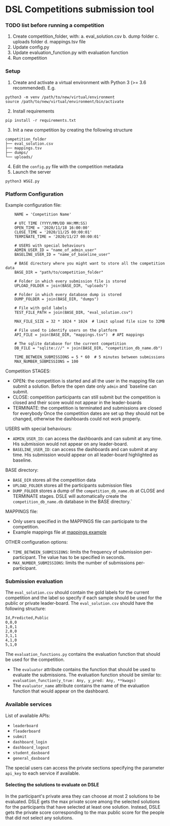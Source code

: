 # DSL Competitions submission tool

### TODO list before running a competition
1. Create competition_folder, with:
    a. eval_solution.csv
    b. dump folder
    c. uploads folder
    d. mappings.tsv file
2. Update config.py
3. Update evaluation_function.py with evaluation function
4. Run competition

### Setup
1. Create and activate a virtual environment with Python 3 (>= 3.6 recommended). E.g.
```
python3 -m venv /path/to/new/virtual/environment
source /path/to/new/virtual/environment/bin/activate
```
2. Install requirements
```
pip install -r requirements.txt
```
3. Init a new competition by creating the following structure
```
competition_folder
├── eval_solution.csv
├── mappings.tsv
├── dumps/
└── uploads/
```
4. Edit the `config.py` file with the competition metadata
5. Launch the server
```
python3 WSGI.py
```

### Platform Configuration
Example configuration file:
```
    NAME = 'Competition Name'

    # UTC TIME (YYYY/MM/DD HH:MM:SS)
    OPEN_TIME = '2020/11/18 16:00:00'
    CLOSE_TIME = '2020/11/25 00:00:01'
    TERMINATE_TIME = '2020/11/27 00:00:01'

    # USERS with special behaviours
    ADMIN_USER_ID = "name_of_admin_user"
    BASELINE_USER_ID = "name_of_baseline_user"

    # BASE directory where you might want to store all the competition data
    BASE_DIR = "path/to/competition_folder"

    # Folder in which every submission file is stored
    UPLOAD_FOLDER = join(BASE_DIR, "uploads")

    # Folder in which every database dump is stored
    DUMP_FOLDER = join(BASE_DIR, "dumps")

    # File with gold labels
    TEST_FILE_PATH = join(BASE_DIR, "eval_solution.csv")

    MAX_FILE_SIZE = 32 * 1024 * 1024  # limit upload file size to 32MB

    # File used to identify users on the platform
    API_FILE = join(BASE_DIR, "mappings.tsv")  # API mappings

    # The sqlite database for the current competition
    DB_FILE = "sqlite:///" + join(BASE_DIR, "competition_db_name.db")

    TIME_BETWEEN_SUBMISSIONS = 5 * 60  # 5 minutes between submissions
    MAX_NUMBER_SUBMISSIONS = 100
```

Competition STAGES:
- OPEN: the competition is started and all the user in the mapping file can submit a solution. Before the open date only `admin` and `baseline can submit.
- CLOSE: competition participants can still submit but the competition is closed and their score would not appear in the leader-boards
- TERMINATE: the competition is terminated and submissions are closed for everybody
Once the competition dates are set up they should not be changed, otherwise the dashboards could not work properly.


USERS with special behaviours:
- `ADMIN_USER_ID`: can access the dashboards and can submit at any time. His submission would not appear on any leader-board.
- `BASELINE_USER_ID`: can access the dashboards and can submit at any time. His submission would appear on all leader-board highlighted as baseline.

BASE directory: 
- `BASE_DIR` stores all the competition data
- `UPLOAD_FOLDER` stores all the participants submission files
- `DUMP_FOLDER` stores a dump of the `competition_db_name.db` at CLOSE and TERMINATE stages.
DSLE will automatically create the `competition_db_name.db` database in the BASE directory.`

MAPPINGS file:
- Only users specified in the MAPPINGS file can participate to the competition.
- Example mappings file at [mappings example](https://github.com/dbdmg/utilities/blob/main/utilities/mappings.dummy.tsv)

OTHER configuration options:
- `TIME_BETWEEN_SUBMISSIONS`: limits the frequency of submission per-participant. The value has to be specified in seconds.
- `MAX_NUMBER_SUBMISSIONS`: limits the number of submissions per-participant.

### Submission evaluation
The `eval_solution.csv` should contain the gold labels for the current competition and the label so specify if each sample should be used for the public or private leader-board.
The `eval_solution.csv` should have the following structure:
```
Id,Predicted,Public
0,0,0
1,0,1
2,0,0
3,1,1
4,1,0
5,1,0
```

The `evaluation_functions.py` contains the evaluation function that should be used for the competition.
- The `evaluator` attribute contains the function that should be used to evaluate the submissions. The evaluation function should be similar to: `evaluation_function(y_true: Any, y_pred: Any, **kwags)`
- The `evaluator_name` attribute contains the name of the evaluation function that would appear on the dashboard.

### Available services
List of available APIs:
- `leaderboard`
- `fleaderboard`
- `submit`
- `dashboard_login`
- `dashboard_logout`
- `student_dasboard`
- `general_dasboard` 

The special users can access the private sections specifying the parameter `api_key` to each service if available. 

#### Selecting the solutions to evaluate on DSLE
In the participant's private area they can choose at most 2 solutions to be evaluated.
DSLE gets the max private score among the selected solutions for the participants that have selected at least one solution.
Instead, DSLE gets the private score corresponding to the max public score for the people that did not select any solutions.



